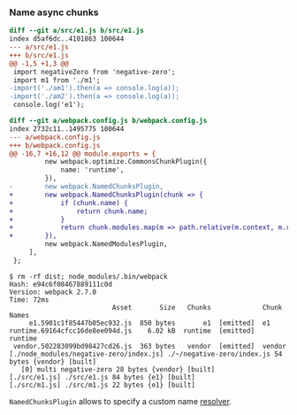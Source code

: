 ### Name async chunks

```diff
diff --git a/src/e1.js b/src/e1.js
index d5af6dc..4101863 100644
--- a/src/e1.js
+++ b/src/e1.js
@@ -1,5 +1,3 @@
 import negativeZero from 'negative-zero';
 import m1 from './m1';
-import('./am1').then(a => console.log(a));
-import('./am2').then(a => console.log(a));
 console.log('e1');
```

```diff
diff --git a/webpack.config.js b/webpack.config.js
index 2732c11..1495775 100644
--- a/webpack.config.js
+++ b/webpack.config.js
@@ -16,7 +16,12 @@ module.exports = {
         new webpack.optimize.CommonsChunkPlugin({
             name: 'runtime',
         }),
-        new webpack.NamedChunksPlugin,
+        new webpack.NamedChunksPlugin(chunk => {
+            if (chunk.name) {
+                return chunk.name;
+            }
+            return chunk.modules.map(m => path.relative(m.context, m.request)).join("_");
+        }),
         new webpack.NamedModulesPlugin,
     ],
 };
```

    $ rm -rf dist; node_modules/.bin/webpack
    Hash: e94c6f08467889111c0d
    Version: webpack 2.7.0
    Time: 72ms
                              Asset       Size   Chunks             Chunk Names
         e1.5901c1f85447b05ec932.js  850 bytes       e1  [emitted]  e1
    runtime.69164cfcc16de8ee094d.js    6.02 kB  runtime  [emitted]  runtime
     vendor.502283099bd98427cd26.js  363 bytes   vendor  [emitted]  vendor
    [./node_modules/negative-zero/index.js] ./~/negative-zero/index.js 54 bytes {vendor} [built]
       [0] multi negative-zero 28 bytes {vendor} [built]
    [./src/e1.js] ./src/e1.js 84 bytes {e1} [built]
    [./src/m1.js] ./src/m1.js 22 bytes {e1} [built]

`NamedChunksPlugin` allows to specify a custom name [resolver][1].

[1]: https://github.com/webpack/webpack/blob/v2.7.0/lib/NamedChunksPlugin.js#L14
